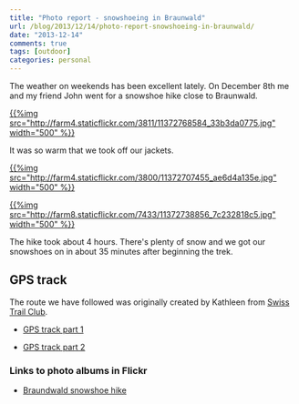 ```yaml
---
title: "Photo report - snowshoeing in Braunwald"
url: /blog/2013/12/14/photo-report-snowshoeing-in-braunwald/
date: "2013-12-14"
comments: true
tags: [outdoor]
categories: personal
---
```


The weather on weekends has been excellent lately. On December 8th me and my friend John went for a snowshoe hike close to Braunwald.

[{{%img src="http://farm4.staticflickr.com/3811/11372768584_33b3da0775.jpg" width="500" %}}](http://www.flickr.com/photos/68217075@N08/11372768584/in/set-72157638673432686/)

<!--more-->

It was so warm that we took off our jackets.

[{{%img src="http://farm4.staticflickr.com/3800/11372707455_ae6d4a135e.jpg" width="500" %}}](http://www.flickr.com/photos/68217075@N08/11372707455/)

[{{%img src="http://farm8.staticflickr.com/7433/11372738856_7c232818c5.jpg" width="500" %}}](http://www.flickr.com/photos/68217075@N08/11372738856/)

The hike took about 4 hours. There's plenty of snow and we got our snowshoes on in about 35 minutes after beginning the trek.

## GPS track

The route we have followed was originally created by Kathleen from [Swiss Trail Club](http://www.meetup.com/Zurich-Swiss-Trail-Club/).

 * [GPS track part 1](/files/braunwald-snowshoe-route-part1.gpx)

 * [GPS track part 2](/files/braunwald-snowshoe-route-part2.gpx)

### Links to photo albums in Flickr

* [Braundwald snowshoe hike](http://www.flickr.com/photos/68217075@N08/sets/72157638673432686/)
